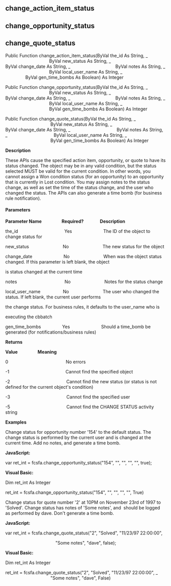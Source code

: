 change_action_item_status
---------------------------

change_opportunity_status
---------------------------

change_quote_status
---------------------

Public Function change_action_item_status(ByVal the_id As String, _
                                   ByVal new_status As String, _
                                   ByVal change_date As String, _
                                   ByVal notes As String, _
                                   ByVal local_user_name As String, _
                                   ByVal gen_time_bombs As Boolean) As Integer

Public Function change_opportunity_status(ByVal the_id As String, _
                                   ByVal new_status As String, _
                                   ByVal change_date As String, _
                                   ByVal notes As String, _
                                   ByVal local_user_name As String, _
                                   ByVal gen_time_bombs As Boolean) As Integer

Public Function change_quote_status(ByVal the_id As String, _
                                    ByVal new_status As String, _
                                    ByVal change_date As String, _
                                    ByVal notes As String, _
                                    ByVal local_user_name As String, _
                                    ByVal gen_time_bombs As Boolean) As Integer

**Description**

These APIs cause the specified action item, opportunity, or quote to have its status changed. The object may be in any valid condition, but the status selected MUST be valid for the current condition. In other words, you cannot assign a Won condition status (for an opportunity) to an opportunity that is currently in Lost condition. You may assign notes to the status change, as well as set the time of the status change, and the user who changed the status. The APIs can also generate a time bomb (for business rule notification).

#### Parameters
**Parameter Name**                **Required?**             **Description**

the_id                                     Yes                         The ID of the object to change status for

new_status                           No                           The new status for the object

change_date                         No                           When was the object status changed. If this parameter is left blank, the object

is status changed at the current time

notes                                      No                           Notes for the status change

local_user_name                  No                           The user who changed the status. If left blank, the current user performs

the change status. For business rules, it defaults to the user_name who is

executing the cbbatch

gen_time_bombs                 Yes                         Should a time_bomb be generated (for notifications/business rules)

**Returns**

**Value**                **Meaning**

0                                              No errors

-1                                             Cannot find the specified object

-2                                             Cannot find the new status (or status is not defined for the current object's condition)

-3                                             Cannot find the specified user

-5                                             Cannot find the CHANGE STATUS activity string

**Examples**

 Change status for opportunity number '154' to the default status. The change status is performed by the current user and is changed at the current time. Add no notes, and generate a time bomb.

**JavaScript:**

var ret_int = fcsfa.change_opportunity_status("154", "", "", "", "", true);

**Visual Basic:**

Dim ret_int As Integer

ret_int = fcsfa.change_opportunity_status("154", "", "", "", "", True)

 Change status for quote number '2' at 10PM on November 23rd of 1997 to 'Solved'. Change status has notes of 'Some notes', and  should be logged as performed by dave. Don't generate a time bomb.

**JavaScript:**

var ret_int = fcsfa.change_quote_status("2", "Solved", "11/23/97 22:00:00",

                                        "Some notes", "dave", false);

**Visual Basic:**

Dim ret_int As Integer

ret_int = fcsfa.change_quote_status("2", "Solved", "11/23/97 22:00:00", _
                                    "Some notes", "dave", False)
